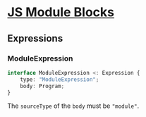# [JS Module Blocks][proposal-js-module-blocks]

## Expressions

### ModuleExpression

```ts
interface ModuleExpression <: Expression {
    type: "ModuleExpression";
    body: Program;
}
```

The `sourceType` of the `body` must be `"module"`.

[proposal-js-module-blocks]: https://github.com/tc39/proposal-js-module-blocks
